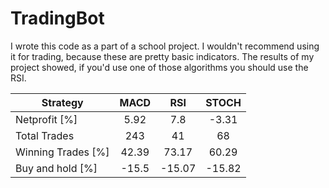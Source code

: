 # TradingBot
I wrote this code as a part of a school project. I wouldn't recommend using it for trading, because these are pretty basic indicators.
The results of my project showed, if you'd use one of those algorithms you should use the RSI.



| Strategy |	MACD	| RSI | STOCH |
|----------|:-------:|:----:|:----:|
| Netprofit [%]	| 5.92	| 7.8 |	-3.31 |
| Total Trades	| 243 |	41 | 68 |
| Winning Trades [%] |	42.39 |	73.17	| 60.29 |
| Buy and hold [%]	|-15.5	| -15.07	| -15.82 |


